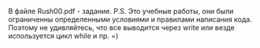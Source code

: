 В файле Rush00.pdf - задание. 
P.S. Это учебные работы, они были ограниченны определенными условиями и правилами написания кода.
Поэтому не удивляйтесь, что все выводится через write или везде используется цикл while и пр. =)
